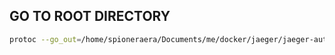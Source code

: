 
## GO TO ROOT DIRECTORY
```bash
protoc --go_out=/home/spioneraera/Documents/me/docker/jaeger/jaeger-auth-service/proto     --go-grpc_out=/home/spioneraera/Documents/me/docker/jaeger/jaeger-auth-service/proto     proto/auth.proto
```